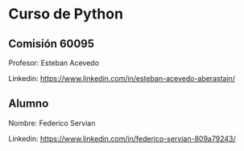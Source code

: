 # Curso de Python

## Comisión 60095

Profesor: Esteban Acevedo

Linkedin: https://www.linkedin.com/in/esteban-acevedo-aberastain/

## Alumno

Nombre: Federico Servian

Linkedin: https://www.linkedin.com/in/federico-servian-809a79243/ 